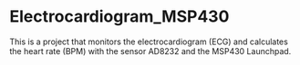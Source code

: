 # Electrocardiogram_MSP430
This is a project that monitors the electrocardiogram (ECG) and calculates the heart rate (BPM) with the sensor AD8232 and the MSP430 Launchpad.
